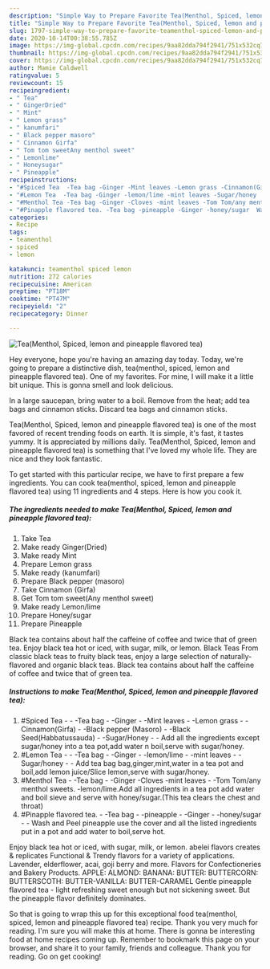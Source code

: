 ```yaml
---
description: "Simple Way to Prepare Favorite Tea(Menthol, Spiced, lemon and pineapple flavored tea)"
title: "Simple Way to Prepare Favorite Tea(Menthol, Spiced, lemon and pineapple flavored tea)"
slug: 1797-simple-way-to-prepare-favorite-teamenthol-spiced-lemon-and-pineapple-flavored-tea
date: 2020-10-14T00:38:55.785Z
image: https://img-global.cpcdn.com/recipes/9aa82dda794f2941/751x532cq70/teamenthol-spiced-lemon-and-pineapple-flavored-tea-recipe-main-photo.jpg
thumbnail: https://img-global.cpcdn.com/recipes/9aa82dda794f2941/751x532cq70/teamenthol-spiced-lemon-and-pineapple-flavored-tea-recipe-main-photo.jpg
cover: https://img-global.cpcdn.com/recipes/9aa82dda794f2941/751x532cq70/teamenthol-spiced-lemon-and-pineapple-flavored-tea-recipe-main-photo.jpg
author: Mamie Caldwell
ratingvalue: 5
reviewcount: 15
recipeingredient:
- " Tea"
- " GingerDried"
- " Mint"
- " Lemon grass"
- " kanumfari"
- " Black pepper masoro"
- " Cinnamon Girfa"
- " Tom tom sweetAny menthol sweet"
- " Lemonlime"
- " Honeysugar"
- " Pineapple"
recipeinstructions:
- "#Spiced Tea  -Tea bag -Ginger -Mint leaves -Lemon grass -Cinnamon(Girfa) -Black pepper (Masoro) -Black Seed(Habbatussauda) -Sugar/Honey  Add all the ingredients except sugar/honey into a tea pot,add water n boil,serve with sugar/honey."
- "#Lemon Tea  -Tea bag -Ginger -lemon/lime -mint leaves -Sugar/honey  Add tea bag bag,ginger,mint,water in a tea pot and boil,add lemon juice/Slice lemon,serve with sugar/honey."
- "#Menthol Tea -Tea bag -Ginger -Cloves -mint leaves -Tom Tom/any menthol sweets. -lemon/lime.Add all ingredients in a tea pot add water and boil sieve and serve with honey/sugar.(This tea clears the chest and throat)"
- "#Pinapple flavored tea. -Tea bag -pineapple -Ginger -honey/sugar  Wash and Peel pineapple use the cover and all the listed ingredients put in a pot and add water to boil,serve hot."
categories:
- Recipe
tags:
- teamenthol
- spiced
- lemon

katakunci: teamenthol spiced lemon 
nutrition: 272 calories
recipecuisine: American
preptime: "PT18M"
cooktime: "PT47M"
recipeyield: "2"
recipecategory: Dinner

---
```



![Tea(Menthol, Spiced, lemon and pineapple flavored tea)](https://img-global.cpcdn.com/recipes/9aa82dda794f2941/751x532cq70/teamenthol-spiced-lemon-and-pineapple-flavored-tea-recipe-main-photo.jpg)

Hey everyone, hope you're having an amazing day today. Today, we're going to prepare a distinctive dish, tea(menthol, spiced, lemon and pineapple flavored tea). One of my favorites. For mine, I will make it a little bit unique. This is gonna smell and look delicious.

In a large saucepan, bring water to a boil. Remove from the heat; add tea bags and cinnamon sticks. Discard tea bags and cinnamon sticks.

Tea(Menthol, Spiced, lemon and pineapple flavored tea) is one of the most favored of recent trending foods on earth. It is simple, it's fast, it tastes yummy. It is appreciated by millions daily. Tea(Menthol, Spiced, lemon and pineapple flavored tea) is something that I've loved my whole life. They are nice and they look fantastic.


To get started with this particular recipe, we have to first prepare a few ingredients. You can cook tea(menthol, spiced, lemon and pineapple flavored tea) using 11 ingredients and 4 steps. Here is how you cook it.

<!--inarticleads1-->

##### The ingredients needed to make Tea(Menthol, Spiced, lemon and pineapple flavored tea):

1. Take  Tea
1. Make ready  Ginger(Dried)
1. Make ready  Mint
1. Prepare  Lemon grass
1. Make ready  (kanumfari)
1. Prepare  Black pepper (masoro)
1. Take  Cinnamon (Girfa)
1. Get  Tom tom sweet(Any menthol sweet)
1. Make ready  Lemon/lime
1. Prepare  Honey/sugar
1. Prepare  Pineapple


Black tea contains about half the caffeine of coffee and twice that of green tea. Enjoy black tea hot or iced, with sugar, milk, or lemon. Black Teas From classic black teas to fruity black teas, enjoy a large selection of naturally-flavored and organic black teas. Black tea contains about half the caffeine of coffee and twice that of green tea. 

<!--inarticleads2-->

##### Instructions to make Tea(Menthol, Spiced, lemon and pineapple flavored tea):

1. #Spiced Tea -  - -Tea bag - -Ginger - -Mint leaves - -Lemon grass - -Cinnamon(Girfa) - -Black pepper (Masoro) - -Black Seed(Habbatussauda) - -Sugar/Honey -  - Add all the ingredients except sugar/honey into a tea pot,add water n boil,serve with sugar/honey.
1. #Lemon Tea -  - -Tea bag - -Ginger - -lemon/lime - -mint leaves - -Sugar/honey -  - Add tea bag bag,ginger,mint,water in a tea pot and boil,add lemon juice/Slice lemon,serve with sugar/honey.
1. #Menthol Tea - -Tea bag - -Ginger -Cloves -mint leaves - -Tom Tom/any menthol sweets. -lemon/lime.Add all ingredients in a tea pot add water and boil sieve and serve with honey/sugar.(This tea clears the chest and throat)
1. #Pinapple flavored tea. - -Tea bag - -pineapple - -Ginger - -honey/sugar -  - Wash and Peel pineapple use the cover and all the listed ingredients put in a pot and add water to boil,serve hot.


Enjoy black tea hot or iced, with sugar, milk, or lemon. abelei flavors creates &amp; replicates Functional &amp; Trendy flavors for a variety of applications. Lavender, elderflower, acai, goji berry and more. Flavors for Confectioneries and Bakery Products. APPLE: ALMOND: BANANA: BUTTER: BUTTERCORN: BUTTERSCOTH: BUTTER-VANILLA: BUTTER-CARAMEL Gentle pineapple flavored tea - light refreshing sweet enough but not sickening sweet. But the pineapple flavor definitely dominates. 

So that is going to wrap this up for this exceptional food tea(menthol, spiced, lemon and pineapple flavored tea) recipe. Thank you very much for reading. I'm sure you will make this at home. There is gonna be interesting food at home recipes coming up. Remember to bookmark this page on your browser, and share it to your family, friends and colleague. Thank you for reading. Go on get cooking!
